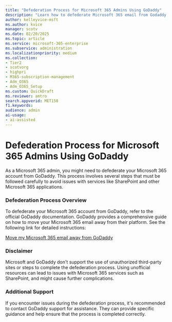 ```yaml
---  
title: "Defederation Process for Microsoft 365 Admins Using GoDaddy"  
description: "Learn how to defederate Microsoft 365 email from Godaddy."
author: kelleyvice-msft
ms.author: kvice
manager: scotv
ms.date: 02/20/2025  
ms.topic: article
ms.service: microsoft-365-enterprise
ms.subservice: administration
ms.localizationpriority: medium
ms.collection:
- Tier2
- scotvorg
- highpri
- M365-subscription-management
- Adm_O365
- Adm_O365_Setup
ms.custom: QuickDraft  
ms.reviewer: amtro  
search.appverid: MET150  
f1.keywords: 
audience: admin
ai-usage:  
- ai-assisted  
---
```


# Defederation Process for Microsoft 365 Admins Using GoDaddy

As a Microsoft 365 admin, you might need to defederate your Microsoft 365 account from GoDaddy. This process involves several steps that must be followed carefully to avoid issues with services like SharePoint and other Microsoft 365 applications.

### Defederation Process Overview

To defederate your Microsoft 365 account from GoDaddy, refer to the official GoDaddy documentation. GoDaddy provides a comprehensive guide on how to move your Microsoft 365 email away from their platform. See the following link for detailed instructions:

[Move my Microsoft 365 email away from GoDaddy](https://www.godaddy.com/help/move-my-microsoft-365-email-away-from-godaddy-40094)

### Disclaimer

Microsoft and GoDaddy don't support the use of unauthorized third-party sites or steps to complete the defederation process. Using unofficial resources can lead to issues with Microsoft 365 services such as SharePoint, and might cause further complications.

### Additional Support

If you encounter issues during the defederation process, it's recommended to contact GoDaddy support for assistance. They can provide specific guidance and help ensure that the process is completed correctly.
